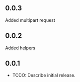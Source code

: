 ## 0.0.3
Added multipart request

## 0.0.2
Added helpers

## 0.0.1

* TODO: Describe initial release.
